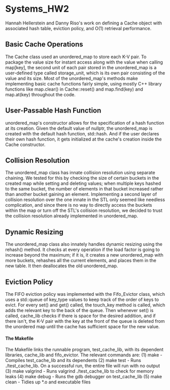 # Systems\_HW2

Hannah Hellerstein and Danny Riso's work on defining a Cache object with associated hash table, eviction policy,
and O(1) retrieval performance.

## Basic Cache Operations

The Cache class used an unordered\_map to store each K-V pair. To package the value size for instant access along
with the value when calling map[key], the second unit of each pair stored in the unordered\_map is a
user-defined type called storage\_unit, which is its own pair consisting of the value and its size. Most of
the unordered\_map's methods make implementing basic cache functions fairly simple, using mostly C++ library
functions like map.clear() in Cache::reset() and map.find(key) and map.at(key) throughout the code.

## User-Passable Hash Function

unordered\_map's constructor allows for the specification of a hash function at its creation. Given the
default value of nullptr, the unordered\_map is created with the default hash function, std::hash. And
if the user declares their own hash function, it gets initialized at the cache's creation inside the
Cache constructor.

## Collision Resolution

The unordered\_map class has innate collision resolution using separate chaining. We tested for this
by checking the size of certain buckets in the created map while setting and deleting values; when
multiple keys hashed to the same bucket, the number of elements in that bucket increased rather than
another bucket gaining an element. Implementing a second layer of collision resolution over the one
innate in the STL only seemed like needless complication, and since there is no way to directly access
the buckets within the map or turn off the STL's collision resolution, we decided to trust the
collision resolution already implemented in unordered\_map.

## Dynamic Resizing

The unordered\_map class also innately handles dynamic resizing using the rehash() method. It checks
at every operation if the load factor is going to increase beyond the maximum; if it is, it creates a
new unordered\_map with more buckets, rehashes all the current elements, and places them in the new 
table. It then deallocates the old unordered\_map.

## Eviction Policy

The FIFO eviction policy was implemented with the Fifo\_Evictor class, which uses a std::queue of
key\_type values to keep track of the order of keys to evict. For every set() and get() called,
the touch\_key method is called, which adds the relevant key to the back of the queue. Then whenever
set() is called, cache\_lib checks if there is space for the desired addition, and if there isn't,
the K-V pair with the key at the front of the queue is deleted from the unordered map until the
cache has sufficient space for the new value.

#### The Makefile

The Makefile links the runnable program, test\_cache\_lib, with its dependent libraries, cache\_lib
and fifo\_evictor. The relevant commands are: 
(1) make		- Compiles test\_cache\_lib and its dependents 
(2) make test		- Runs ./test\_cache\_lib. On a successful run, the entire file will run with no output 
(3) make valgrind	- Runs valgrind ./test\_cache\_lib to check for memory leaks 
(4) make debug		- Runs the gdb debugger on test\_cache\_lib 
(5) make clean		- Tidies up \*.o and executable files 
